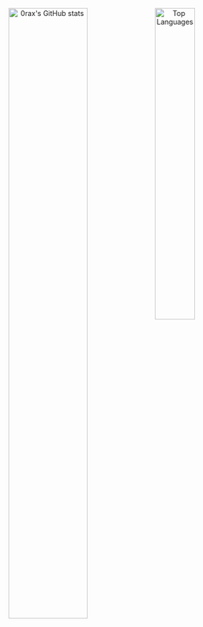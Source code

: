 <p align="center">
  <picture>
    <source 
      srcset="https://github-readme-stats.vercel.app/api?username=0rax&count_private=true&show_icons=true&rank_icon=github&cache_seconds=86400&theme=github_dark&border_color=30363D"
      media="(prefers-color-scheme: dark)"
    />
    <source
      srcset="https://github-readme-stats.vercel.app/api?username=0rax&count_private=true&show_icons=true&rank_icon=github&cache_seconds=86400&border_color=D0D7DE"
      media="(prefers-color-scheme: light), (prefers-color-scheme: no-preference)"
    />
    <img align="top" width="56%" alt="0rax's GitHub stats" src="https://github-readme-stats.vercel.app/api?username=0rax&count_private=true&show_icons=true&rank_icon=github&cache_seconds=86400" />
  </picture>
  &nbsp;
  <picture width="40%">
    <source 
      srcset="https://github-readme-stats.vercel.app/api/top-langs/?username=0rax&layout=compact&exclude_repo=dotfiles&langs_count=8&hide=ruby&cache_seconds=86400&theme=github_dark&border_color=30363D"
      media="(prefers-color-scheme: dark)"
    />
    <source
      srcset="https://github-readme-stats.vercel.app/api/top-langs/?username=0rax&layout=compact&exclude_repo=dotfiles&langs_count=8&hide=ruby&cache_seconds=86400&border_color=D0D7DE"
      media="(prefers-color-scheme: light), (prefers-color-scheme: no-preference)"
    />
    <img align="top" width="40%" alt="Top Languages" src="https://github-readme-stats.vercel.app/api/top-langs/?username=0rax&layout=compact&exclude_repo=dotfiles&langs_count=8&hide=ruby&cache_seconds=86400" />
  </picture>
</p>

<!-- Generated using https://github.com/anuraghazra/github-readme-stats -->
